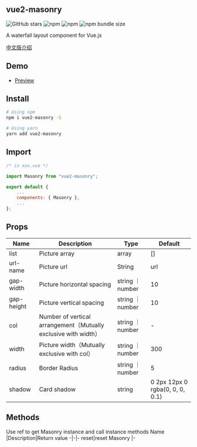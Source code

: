 ## vue2-masonry

![GitHub stars](https://img.shields.io/github/stars/Miss-Sixty/vue2-masonry?style=flat-square) ![npm](https://img.shields.io/npm/dt/vue2-masonry?style=flat-square) ![npm](https://img.shields.io/npm/v/vue2-masonry?style=flat-square) ![npm bundle size](https://img.shields.io/bundlephobia/min/vue2-masonry?style=flat-square)

<p>A waterfall layout component for Vue.js</p>
<a href="./README.zh-CN.md">中文版介绍</a>
 
## Demo
- [Preview](https://miss-sixty.github.io/vue2-masonry/)

## Install

```bash
# Using npm
npm i vue2-masonry -S

# Using yarn
yarn add vue2-masonry
```

## Import

```js
/* in xxx.vue */

import Masonry from "vue2-masonry";

export default {
    ...
    components: { Masonry },
    ...
};
```

## Props

| Name       | Description                                                     | Type             | Default                         |
| ---------- | --------------------------------------------------------------- | ---------------- | ------------------------------- |
| list       | Picture array                                                   | array            | []                              |
| url-name   | Picture url                                                     | String           | url                             |
| gap-width  | Picture horizontal spacing                                      | string ｜ number | 10                              |
| gap-height | Picture vertical spacing                                        | string ｜ number | 10                              |
| col        | Number of vertical arrangement（Mutually exclusive with width） | string ｜ number | -                               |
| width      | Picture width（Mutually exclusive with col）                    | string ｜ number | 300                             |
| radius     | Border Radius                                                   | string ｜ number | 5                               |
| shadow     | Card shadow                                                     | string           | 0 2px 12px 0 rgba(0, 0, 0, 0.1) |

## Methods

Use ref to get Masonry instance and call instance methods
Name |Description|Return value
-|-|-
reset|reset Masonry |-
